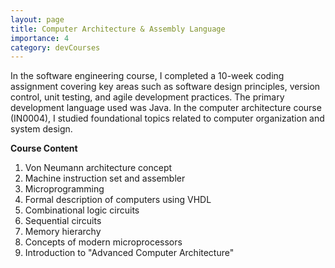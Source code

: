 ```yaml
---
layout: page
title: Computer Architecture & Assembly Language
importance: 4
category: devCourses
---
```


In the software engineering course, I completed a 10-week coding assignment covering key areas such as software design principles, version control, unit testing, and agile development practices. The primary development language used was Java. In the computer architecture course (IN0004), I studied foundational topics related to computer organization and system design.

**Course Content**  
1. Von Neumann architecture concept  
2. Machine instruction set and assembler  
3. Microprogramming  
4. Formal description of computers using VHDL  
5. Combinational logic circuits  
6. Sequential circuits  
7. Memory hierarchy  
8. Concepts of modern microprocessors  
9. Introduction to "Advanced Computer Architecture"  
